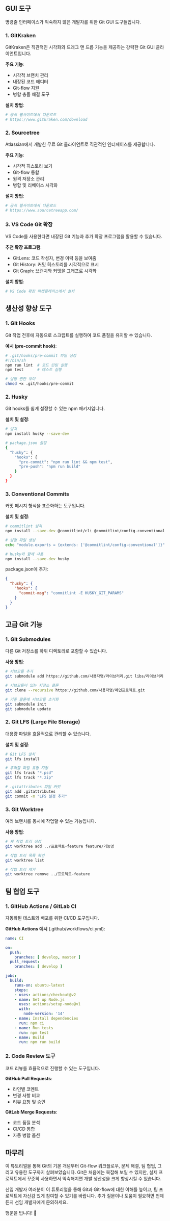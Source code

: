 
## GUI 도구

명령줄 인터페이스가 익숙하지 않은 개발자를 위한 Git GUI 도구들입니다.

### 1. GitKraken

GitKraken은 직관적인 시각화와 드래그 앤 드롭 기능을 제공하는 강력한 Git GUI 클라이언트입니다.

**주요 기능**:

- 시각적 브랜치 관리
- 내장된 코드 에디터
- Git-flow 지원
- 병합 충돌 해결 도구

**설치 방법**:

```bash
# 공식 웹사이트에서 다운로드
# https://www.gitkraken.com/download
```


### 2. Sourcetree

Atlassian에서 개발한 무료 Git 클라이언트로 직관적인 인터페이스를 제공합니다.

**주요 기능**:

- 시각적 히스토리 보기
- Git-flow 통합
- 원격 저장소 관리
- 병합 및 리베이스 시각화

**설치 방법**:

```bash
# 공식 웹사이트에서 다운로드
# https://www.sourcetreeapp.com/
```


### 3. VS Code Git 확장

VS Code를 사용한다면 내장된 Git 기능과 추가 확장 프로그램을 활용할 수 있습니다.

**추천 확장 프로그램**:

- GitLens: 코드 작성자, 변경 이력 등을 보여줌
- Git History: 커밋 히스토리를 시각적으로 표시
- Git Graph: 브랜치와 커밋을 그래프로 시각화

**설치 방법**:

```bash
# VS Code 확장 마켓플레이스에서 설치
```


## 생산성 향상 도구

### 1. Git Hooks

Git 작업 전후에 자동으로 스크립트를 실행하여 코드 품질을 유지할 수 있습니다.

**예시 (pre-commit hook)**:

```bash
# .git/hooks/pre-commit 파일 생성
#!/bin/sh
npm run lint  # 코드 린팅 실행
npm test      # 테스트 실행

# 실행 권한 부여
chmod +x .git/hooks/pre-commit
```


### 2. Husky

Git hooks를 쉽게 설정할 수 있는 npm 패키지입니다.

**설치 및 설정**:

```bash
# 설치
npm install husky --save-dev

# package.json 설정
{
  "husky": {
    "hooks": {
      "pre-commit": "npm run lint && npm test",
      "pre-push": "npm run build"
    }
  }
}
```


### 3. Conventional Commits

커밋 메시지 형식을 표준화하는 도구입니다.

**설치 및 설정**:

```bash
# commitlint 설치
npm install --save-dev @commitlint/cli @commitlint/config-conventional

# 설정 파일 생성
echo "module.exports = {extends: ['@commitlint/config-conventional']}" > commitlint.config.js

# husky와 함께 사용
npm install --save-dev husky
```

package.json에 추가:

```json
{
  "husky": {
    "hooks": {
      "commit-msg": "commitlint -E HUSKY_GIT_PARAMS"
    }
  }
}
```


## 고급 Git 기능

### 1. Git Submodules

다른 Git 저장소를 하위 디렉토리로 포함할 수 있습니다.

**사용 방법**:

```bash
# 서브모듈 추가
git submodule add https://github.com/사용자명/라이브러리.git libs/라이브러리

# 서브모듈이 있는 저장소 클론
git clone --recursive https://github.com/사용자명/메인프로젝트.git

# 기존 클론에 서브모듈 초기화
git submodule init
git submodule update
```


### 2. Git LFS (Large File Storage)

대용량 파일을 효율적으로 관리할 수 있습니다.

**설치 및 설정**:

```bash
# Git LFS 설치
git lfs install

# 추적할 파일 유형 지정
git lfs track "*.psd"
git lfs track "*.zip"

# .gitattributes 파일 커밋
git add .gitattributes
git commit -m "LFS 설정 추가"
```


### 3. Git Worktree

여러 브랜치를 동시에 작업할 수 있는 기능입니다.

**사용 방법**:

```bash
# 새 작업 트리 생성
git worktree add ../프로젝트-feature feature/기능명

# 작업 트리 목록 확인
git worktree list

# 작업 트리 제거
git worktree remove ../프로젝트-feature
```


## 팀 협업 도구

### 1. GitHub Actions / GitLab CI

자동화된 테스트와 배포를 위한 CI/CD 도구입니다.

**GitHub Actions 예시** (.github/workflows/ci.yml):

```yaml
name: CI

on:
  push:
    branches: [ develop, master ]
  pull_request:
    branches: [ develop ]

jobs:
  build:
    runs-on: ubuntu-latest
    steps:
    - uses: actions/checkout@v2
    - name: Set up Node.js
      uses: actions/setup-node@v1
      with:
        node-version: '14'
    - name: Install dependencies
      run: npm ci
    - name: Run tests
      run: npm test
    - name: Build
      run: npm run build
```


### 2. Code Review 도구

코드 리뷰를 효율적으로 진행할 수 있는 도구입니다.

**GitHub Pull Requests**:

- 라인별 코멘트
- 변경 사항 비교
- 리뷰 요청 및 승인

**GitLab Merge Requests**:

- 코드 품질 분석
- CI/CD 통합
- 자동 병합 옵션


## 마무리

이 튜토리얼을 통해 Git의 기본 개념부터 Git-flow 워크플로우, 문제 해결, 팀 협업, 그리고 유용한 도구까지 살펴보았습니다. Git은 처음에는 복잡해 보일 수 있지만, 실제 프로젝트에서 꾸준히 사용하면서 익숙해지면 개발 생산성을 크게 향상시킬 수 있습니다.

신입 개발자 여러분이 이 튜토리얼을 통해 Git과 Git-flow에 대한 이해를 높이고, 팀 프로젝트에 자신감 있게 참여할 수 있기를 바랍니다. 추가 질문이나 도움이 필요하면 언제든지 선임 개발자에게 문의하세요.

행운을 빕니다! 🚀

